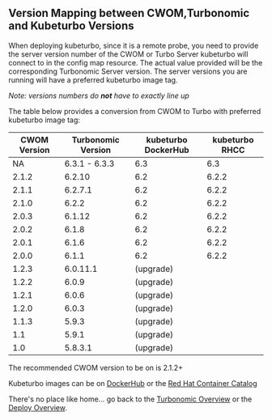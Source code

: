 ## Version Mapping between CWOM,Turbonomic and Kubeturbo Versions

When deploying kubeturbo, since it is a remote probe, you need to provide the server version number of the CWOM or Turbo Server kubeturbo will connect to in the config map resource.
The actual value provided will be the corresponding Turbonomic Server version.  The server versions you are running will have a preferred kubeturbo image tag.

_Note: versions numbers do **not** have to exactly line up_

The table below provides a conversion from CWOM to Turbo with preferred kubeturbo image tag:


CWOM Version|Turbonomic Version|kubeturbo DockerHub|kubeturbo RHCC
------------ | ------------- | ------------- | -------------
 NA|6.3.1 - 6.3.3|6.3|6.3
2.1.2|6.2.10|6.2|6.2.2
2.1.1|6.2.7.1|6.2|6.2.2
2.1.0|6.2.2|6.2|6.2.2
2.0.3|6.1.12|6.2|6.2.2
2.0.2|6.1.8|6.2|6.2.2
2.0.1|6.1.6|6.2|6.2.2
2.0.0|6.1.1|6.2|6.2.2
1.2.3|6.0.11.1|(upgrade)
1.2.2|6.0.9|(upgrade)
1.2.1|6.0.6|(upgrade)
1.2.0|6.0.3|(upgrade)
1.1.3|5.9.3|(upgrade)
1.1|5.9.1|(upgrade)
1.0|5.8.3.1|(upgrade)

The recommended CWOM version to be on is 2.1.2+

Kubeturbo images can be on [DockerHub](https://hub.docker.com/r/vmturbo/kubeturbo/) or the [Red Hat Container Catalog](https://access.redhat.com/containers/#/product/aa909a40e026139e)

There's no place like home... go back to the [Turbonomic Overview](https://github.com/turbonomic/kubeturbo/tree/master/README.md) or the [Deploy Overview](https://github.com/turbonomic/kubeturbo/tree/master/deploy/README.md).